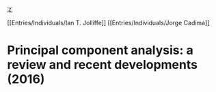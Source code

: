 [🇿](zotero://select/library/items/UM74SY7D)

[[Entries/Individuals/Ian T. Jolliffe]] [[Entries/Individuals/Jorge Cadima]] 
# Principal component analysis: a review and recent developments (2016)

